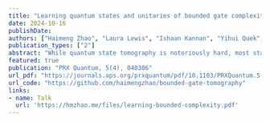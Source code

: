 ```yaml
---
title: "Learning quantum states and unitaries of bounded gate complexity"
date: 2024-10-16
publishDate: 
authors: ["Haimeng Zhao", "Laura Lewis", "Ishaan Kannan", "Yihui Quek", "Hsin-Yuan Huang", "Matthias C. Caro"]
publication_types: ["2"]
abstract: "While quantum state tomography is notoriously hard, most states hold little interest to practically-minded tomographers. Given that states and unitaries appearing in Nature are of bounded gate complexity, it is natural to ask if efficient learning becomes possible. In this work, we prove that to learn a state generated by a quantum circuit with G two-qubit gates to a small trace distance, a sample complexity scaling linearly in G is necessary and sufficient. We also prove that the optimal query complexity to learn a unitary generated by G gates to a small average-case error scales linearly in G. While sample-efficient learning can be achieved, we show that under reasonable cryptographic conjectures, the computational complexity for learning states and unitaries of gate complexity G must scale exponentially in G. We illustrate how these results establish fundamental limitations on the expressivity of quantum machine learning models and provide new perspectives on no-free-lunch theorems in unitary learning. Together, our results answer how the complexity of learning quantum states and unitaries relate to the complexity of creating these states and unitaries."
featured: true
publication: "PRX Quantum, 5(4), 040306"
url_pdf: "https://journals.aps.org/prxquantum/pdf/10.1103/PRXQuantum.5.040306"
url_code: "https://github.com/haimengzhao/bounded-gate-tomography"
links:
- name: Talk
  url: 'https://hmzhao.me/files/learning-bounded-complexity.pdf'
---
```



